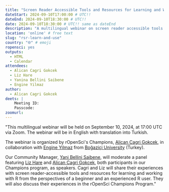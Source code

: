 ```yaml
---
title: "Screen Reader Accessible Tools and Resources for Learning and Working with R"
dateStart: 2024-09-10T17:00:00 # UTC!!
dateEnd: 2024-09-10T18:30:00 # UTC!!
date: 2024-09-10T18:30:00 # UTC!! same as dateEnd
description: "A multilingual webinar on screen reader accessible tools and resources for learning and working with R organized by our rOpenSci Champions jointly with the Boğaziçi University (Turkey)."
location: 'online' # free text
slug: "rsr-learn-and-use"
country: "🌐" # emoji
ropensci: yes
outputs:
  - HTML
  - Calendar
attendees:
  - Alican Cagri Gokcek
  - Liz Hare
  - Yanina Bellini Saibene
  - Engine Yilmaz
author:
  - Alican Cagri Gokcek
deets: |
    Meeting ID: 
    Passcode: 
zoomurl: 
---
```


"This multilingual webinar will be held on September 10, 2024, at 17:00 UTC via Zoom. The webinar will be in English with translation into Turkish.

The webinar is organized by rOpenSci's Champions, [Alican Cagri Gokcek](//), in collaboration with [Engine Yilmaz]() from [Boğaziçi University]() (Turkey).

Our Community Manager, [Yani Bellini Saibene](), will moderate a panel featuring [Liz Hare](//) and [Alican Cagri Gokcek](//), both participants in our Champions program, as speakers. Cagri and Liz will share their experiences with screen reader-accessible tools and resources for learning and working with R from the perspectives of a beginner and an experienced R user. They will also discuss their experiences in the rOpenSci Champions Program."
